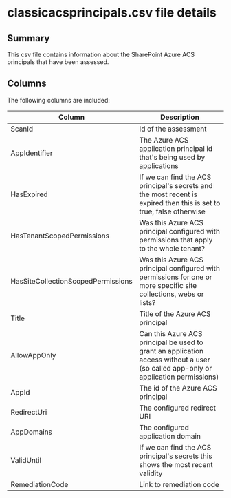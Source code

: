 # classicacsprincipals.csv file details

## Summary

This csv file contains information about the SharePoint Azure ACS principals that have been assessed.

## Columns

The following columns are included:

Column|Description
------|-----------
ScanId | Id of the assessment
AppIdentifier | The Azure ACS application principal id that's being used by applications
HasExpired | If we can find the ACS principal's secrets and the most recent is expired then this is set to true, false otherwise
HasTenantScopedPermissions | Was this Azure ACS principal configured with permissions that apply to the whole tenant?
HasSiteCollectionScopedPermissions | Was this Azure ACS principal configured with permissions for one or more specific site collections, webs or lists?
Title | Title of the Azure ACS principal
AllowAppOnly | Can this Azure ACS principal be used to grant an application access without a user (so called app-only or application permissions)
AppId | The id of the Azure ACS principal
RedirectUri | The configured redirect URI
AppDomains | The configured application domain
ValidUntil | If we can find the ACS principal's secrets this shows the most recent validity
RemediationCode | Link to remediation code
